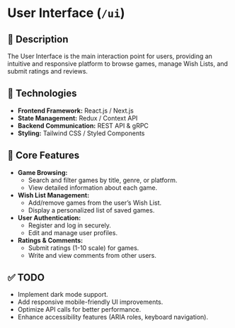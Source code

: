 # **User Interface (`/ui`)**

## 📌 **Description**

The User Interface is the main interaction point for users, providing an intuitive and responsive platform to browse games, manage Wish Lists, and submit ratings and reviews.

## 🔗 **Technologies**

- **Frontend Framework:** React.js / Next.js
- **State Management:** Redux / Context API
- **Backend Communication:** REST API & gRPC
- **Styling:** Tailwind CSS / Styled Components

## 📂 **Core Features**

- **Game Browsing:**
  - Search and filter games by title, genre, or platform.
  - View detailed information about each game.
- **Wish List Management:**
  - Add/remove games from the user’s Wish List.
  - Display a personalized list of saved games.
- **User Authentication:**
  - Register and log in securely.
  - Edit and manage user profiles.
- **Ratings & Comments:**
  - Submit ratings (1-10 scale) for games.
  - Write and view comments from other users.

## ✅ **TODO**

- Implement dark mode support.
- Add responsive mobile-friendly UI improvements.
- Optimize API calls for better performance.
- Enhance accessibility features (ARIA roles, keyboard navigation).

